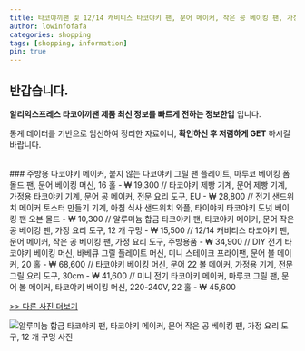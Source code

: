 ```yaml
---
title: 타코야끼팬 및 12/14 캐비티스 타코야키 팬, 문어 메이커, 작은 공 베이킹 팬, 가정 요리 도구, 주방용품 
author: lowinfofafa
categories: shopping
tags: [shopping, information]
pin: true
---
```


## 반갑습니다. 

**알리익스프레스 타코야끼팬 제품 최신 정보를 빠르게 전하는 정보한입** 입니다.

통계 데이터를 기반으로 엄선하여 정리한 자료이니, **확인하신 후 저렴하게 GET** 하시길 바랍니다.

<br >
### 주방용 다코야키 메이커, 붙지 않는 다코야키 그릴 팬 플레이트, 마루코 베이킹 폼 몰드 팬, 문어 베이킹 머신, 16 홀  - ₩ 19,300 // 타코야키 제빵 기계, 문어 제빵 기계, 가정용 타코야키 기계, 문어 공 메이커, 전문 요리 도구, EU  - ₩ 28,800 // 전기 샌드위치 메이커 토스터 만들기 기계, 아침 식사 샌드위치 와플, 타이야키 타코야키 도넛 베이킹 팬 오븐 몰드  - ₩ 10,300 // 알루미늄 합금 타코야키 팬, 타코야키 메이커, 문어 작은 공 베이킹 팬, 가정 요리 도구, 12 개 구멍  - ₩ 15,500 // 12/14 캐비티스 타코야키 팬, 문어 메이커, 작은 공 베이킹 팬, 가정 요리 도구, 주방용품  - ₩ 34,900 // DIY 전기 타코야키 베이킹 머신, 바베큐 그릴 플레이트 머신, 미니 스테이크 프라이팬, 문어 볼 메이커, 20 홀  - ₩ 68,600 // 타코야키 베이킹 머신, 문어 22 볼 메이커, 가정용 기계, 전문 그릴 요리 도구, 30cm  - ₩ 41,600 // 미니 전기 타코야키 메이커, 마루코 그릴 팬, 문어 볼 메이커, 타코야키 베이킹 머신, 220-240V, 22 홀  - ₩ 45,600

[>> 다른 사진 더보기](https://alongwithus.com/타코야끼팬-5651)

![알루미늄 합금 타코야키 팬, 타코야키 메이커, 문어 작은 공 베이킹 팬, 가정 요리 도구, 12 개 구멍  사진](https://ae04.alicdn.com/kf/S27fb8a44d618451f97d582ff3cff6608S/12-Cavities-Aluminum-Alloy-Takoyaki-Pan-Takoyaki-Maker-Octopus-Small-Balls-Baking-Pan-Home-Cooking-Tools.jpg)
                        